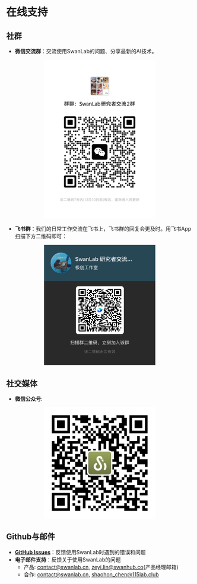 # 在线支持

## 社群

- **微信交流群**：交流使用SwanLab的问题、分享最新的AI技术。

<div align="center">
<img src="/assets/wechat-QR-Code.png" width=300>
</div>

- **飞书群**：我们的日常工作交流在飞书上，飞书群的回复会更及时。用飞书App扫描下方二维码即可：

<div align="center">
<img src="/assets/feishu-QR-Code.png" width=300>
</div>

## 社交媒体
- **微信公众号**:

<div align="center">
<img src="/assets/wechat.jpg" width=300>
</div>

## Github与邮件
- **[GitHub Issues](https://github.com/SwanHubX/SwanLab/issues)**：反馈使用SwanLab时遇到的错误和问题
- **电子邮件支持**：反馈关于使用SwanLab的问题
  - 产品: <contact@swanlab.cn>, <zeyi.lin@swanhub.co>(产品经理邮箱)
  - 合作: <contact@swanlab.cn>, <shaohon_chen@115lab.club>

